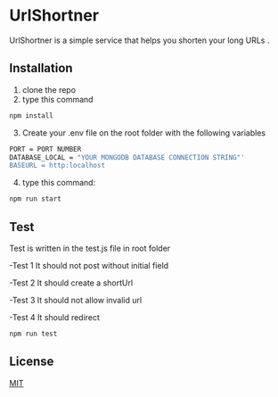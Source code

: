 # UrlShortner

UrlShortner is a simple service that helps you shorten your long URLs .

## Installation

1. clone the repo
2. type this command 
```bash
npm install
```
3. Create your .env file on the root folder with the following variables
```bash
PORT = PORT NUMBER
DATABASE_LOCAL = "YOUR MONGODB DATABASE CONNECTION STRING"'
BASEURL = http:localhost
```

4. type this command:
```bash
npm run start
```

## Test

Test is written in the test.js file in root folder

-Test 1 It should not post without initial field

-Test 2 It should create a shortUrl

-Test 3 It should not allow invalid url

-Test 4 It should redirect

```python
npm run test
```


## License
[MIT](https://choosealicense.com/licenses/mit/)

